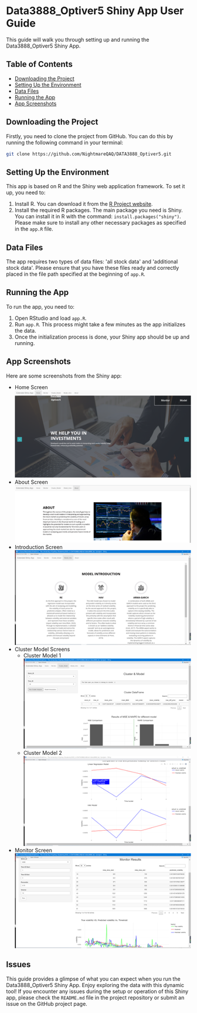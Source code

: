 # Data3888_Optiver5 Shiny App User Guide

This guide will walk you through setting up and running the Data3888_Optiver5 Shiny App.

## Table of Contents

- [Downloading the Project](#downloading-the-project)
- [Setting Up the Environment](#setting-up-the-environment)
- [Data Files](#data-files)
- [Running the App](#running-the-app)
- [App Screenshots](#app-screenshots)

## Downloading the Project

Firstly, you need to clone the project from GitHub. You can do this by running the following command in your terminal:

```bash
git clone https://github.com/NightmareQAQ/DATA3888_Optiver5.git
```


## Setting Up the Environment

This app is based on R and the Shiny web application framework. To set it up, you need to:

1. Install R. You can download it from the [R Project website](https://www.r-project.org/).
2. Install the required R packages. The main package you need is Shiny. You can install it in R with the command: `install.packages("shiny")`. Please make sure to install any other necessary packages as specified in the `app.R` file.

## Data Files

The app requires two types of data files: 'all stock data' and 'additional stock data'. Please ensure that you have these files ready and correctly placed in the file path specified at the beginning of `app.R`.

## Running the App

To run the app, you need to:

1. Open RStudio and load `app.R`.
2. Run `app.R`. This process might take a few minutes as the app initializes the data.
3. Once the initialization process is done, your Shiny app should be up and running.

## App Screenshots

Here are some screenshots from the Shiny app:

- Home Screen ![Home Screen](https://github.com/NightmareQAQ/DATA3888_Optiver5/blob/main/img/home.png)
- About Screen ![About Screen](https://github.com/NightmareQAQ/DATA3888_Optiver5/blob/main/img/about.png)
- Introduction Screen ![Introduction Screen](https://github.com/NightmareQAQ/DATA3888_Optiver5/blob/main/img/introductioon.png)
- Cluster Model Screens
  - Cluster Model 1 ![Cluster Model 1](https://github.com/NightmareQAQ/DATA3888_Optiver5/blob/main/img/cluster_model.png)
  - Cluster Model 2 ![Cluster Model 2](https://github.com/NightmareQAQ/DATA3888_Optiver5/blob/main/img/cluster_model_2.png)
- Monitor Screen ![Monitor Screen](https://github.com/NightmareQAQ/DATA3888_Optiver5/blob/main/img/minitor.png)

## Issues
This guide provides a glimpse of what you can expect when you run the Data3888_Optiver5 Shiny App. Enjoy exploring the data with this dynamic tool!
If you encounter any issues during the setup or operation of this Shiny app, please check the `README.md` file in the project repository or submit an issue on the GitHub project page.
